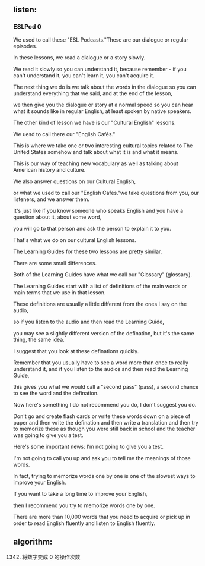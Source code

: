 ## listen:
### ESLPod 0

We used to call these "ESL Podcasts."These are our dialogue or regular episodes.

In these lessons, we read a dialogue or a story slowly.

We read it slowly so you can understand it, because remember - if you can't understand it, you can't learn it, you can't acquire it.

The next thing we do is we talk about the words in the dialogue so you can understand everything that we said, and at the end of the lesson,

we then give you the dialogue or story at a normal speed so you can hear what it sounds like in regular English, at least spoken by native speakers.

The other kind of lesson we have is our "Cultural English" lessons.

We uesd to call there our "English Cafés."

This is where we take one or two interesting cultural topics related to The United States somehow and talk about what it is and what it means.

This is our way of teaching new vocabulary as well as talking about American history and culture.

We also answer questions on our Cultural English,

or what we used to call our "English Cafés."we take questions from you, our listeners, and we answer them.

It's just like if you know someone who speaks English and you have a question about it, about some word,

you will go to that person and ask the person to explain it to you.

That's what we do on our cultural English lessons.

The Learning Guides for these two lessons are pretty similar.

There are some small differences.

Both of the Learning Guides have what we call our "Glossary" (glossary).

The Learning Guides start with a list of definitions of the main words or main terms that we use in that lesson.

These definitions are usually a little different from the ones I say on the audio,

so if you listen to the audio and then read the Learning Guide,

you may see a slightly different version of the defination, but it's the same thing, the same idea.

I suggest that you look at these definations quickly.

Remember that you usually have to see a word more than once to really understand it, and if you listen to the audios and then read the Learning Guide,

this gives you what we would call a "second pass" (pass), a second chance to see the word and the defination.

Now here's something I do not recommend you do, I don't suggest you do.

Don't go and create flash cards or write these words down on a piece of paper and then write the defination and then write a translation and then try to memorize these as though you were still back in school and the teacher was going to give you a test.

Here's some important news: I'm not going to give you a test.

I'm not going to call you up and ask you to tell me the meanings of those words.

In fact, trying to memorize words one by one is one of the slowest ways to improve your English.

If you want to take a long time to improve your English,

then I recommend you try to memorize words one by one.

There are more than 10,000 words that you need to acquire or pick up in order to read English fluently and listen to English fluently.











## algorithm:

1342. 将数字变成 0 的操作次数
